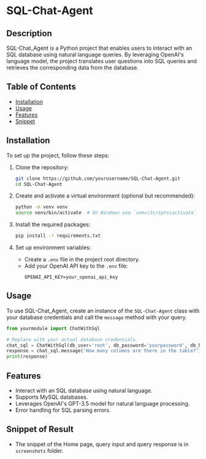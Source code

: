 # SQL-Chat-Agent

## Description
SQL-Chat_Agent is a Python project that enables users to interact with an SQL database using natural language queries. By leveraging OpenAI's language model, the project translates user questions into SQL queries and retrieves the corresponding data from the database.

## Table of Contents
- [Installation](#installation)
- [Usage](#usage)
- [Features](#features)
- [Snippet](#Snippet)

## Installation
To set up the project, follow these steps:

1. Clone the repository:
    ```bash
    git clone https://github.com/yourusername/SQL-Chat-Agent.git
    cd SQL-Chat-Agent
    ```

2. Create and activate a virtual environment (optional but recommended):
    ```bash
    python -m venv venv
    source venv/bin/activate  # On Windows use `venv\Scripts\activate`
    ```

3. Install the required packages:
    ```bash
    pip install -r requirements.txt
    ```

4. Set up environment variables:
    - Create a `.env` file in the project root directory.
    - Add your OpenAI API key to the `.env` file:
        ```plaintext
        OPENAI_API_KEY=your_openai_api_key
        ```

## Usage
To use SQL-Chat_Agent, create an instance of the `SQL-Chat-Agent` class with your database credentials and call the `message` method with your query.

```python
from yourmodule import ChatWithSql

# Replace with your actual database credentials
chat_sql = ChatWithSql(db_user='root', db_password='yourpassword', db_host='localhost', db_name='yourdatabase')
response = chat_sql.message('How many columns are there in the table?')
print(response)
```

## Features
- Interact with an SQL database using natural language.
- Supports MySQL databases.
- Leverages OpenAI's GPT-3.5 model for natural language processing.
- Error handling for SQL parsing errors.

## Snippet of Result
- The snippet of the Home page, query input and query response is in `screenshots` folder.
